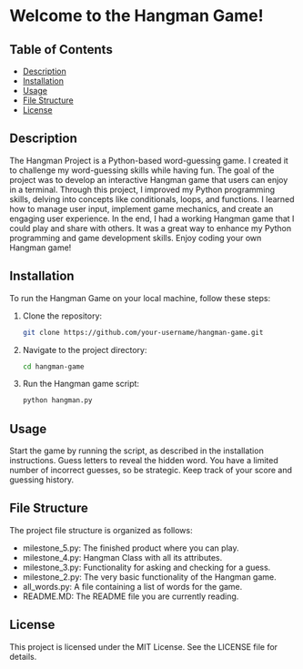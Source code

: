 # Welcome to the Hangman Game!

## Table of Contents
- [Description](#description)
- [Installation](#installation)
- [Usage](#usage)
- [File Structure](#file-structure)
- [License](#license)

  
## Description
The Hangman Project is a Python-based word-guessing game. I created it to challenge my word-guessing skills while having fun. The goal of the project was to develop an interactive Hangman game that users can enjoy in a terminal. Through this project, I improved my Python programming skills, delving into concepts like conditionals, loops, and functions. I learned how to manage user input, implement game mechanics, and create an engaging user experience. In the end, I had a working Hangman game that I could play and share with others. It was a great way to enhance my Python programming and game development skills. Enjoy coding your own Hangman game!


## Installation
To run the Hangman Game on your local machine, follow these steps:

1. Clone the repository:
   ```bash
   git clone https://github.com/your-username/hangman-game.git
   ```
2. Navigate to the project directory:
   ```bash
   cd hangman-game
   ```
3. Run the Hangman game script:
   ```bash
   python hangman.py
   ```
## Usage
Start the game by running the script, as described in the installation instructions.
Guess letters to reveal the hidden word.
You have a limited number of incorrect guesses, so be strategic.
Keep track of your score and guessing history.
   
## File Structure
The project file structure is organized as follows:

- milestone_5.py: The finished product where you can play.
- milestone_4.py: Hangman Class with all its attributes.
- milestone_3.py: Functionality for asking and checking for a guess.
- milestone_2.py: The very basic functionality of the Hangman game.
- all_words.py:   A file containing a list of words for the game.
- README.MD:      The README file you are currently reading.

## License
This project is licensed under the MIT License. See the LICENSE file for details.
